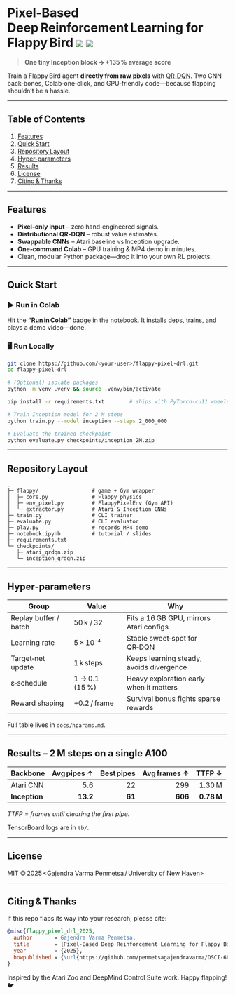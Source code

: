 # Pixel‑Based Deep Reinforcement Learning for **Flappy Bird** <img src="https://img.shields.io/badge/rl-QR--DQN-blue"> <img src="https://img.shields.io/badge/license-MIT-green">

> **One tiny Inception block → +135 % average score**

Train a Flappy Bird agent **directly from raw pixels** with [QR‑DQN](https://arxiv.org/abs/1710.10044).
Two CNN back‑bones, Colab‑one‑click, and GPU‑friendly code—because flapping shouldn’t be a hassle.

---

## Table of Contents

1. [Features](#features)
2. [Quick Start](#quick-start)
3. [Repository Layout](#repository-layout)
4. [Hyper‑parameters](#hyper-parameters)
5. [Results](#results)
6. [License](#license)
7. [Citing & Thanks](#citing--thanks)

---

## Features

* **Pixel‑only input** – zero hand‑engineered signals.
* **Distributional QR‑DQN** – robust value estimates.
* **Swappable CNNs** – Atari baseline vs Inception upgrade.
* **One‑command Colab** – GPU training & MP4 demo in minutes.
* Clean, modular Python package—drop it into your own RL projects.

---

## Quick Start

### ▶️ Run in Colab

Hit the **“Run in Colab”** badge in the notebook. It installs deps, trains, and plays a demo video—done.

### 🖥️ Run Locally

```bash
git clone https://github.com/<your-user>/flappy-pixel-drl.git
cd flappy-pixel-drl

# (Optional) isolate packages
python -m venv .venv && source .venv/bin/activate

pip install -r requirements.txt        # ships with PyTorch‑cu11 wheels

# Train Inception model for 2 M steps
python train.py --model inception --steps 2_000_000

# Evaluate the trained checkpoint
python evaluate.py checkpoints/inception_2M.zip
```

---

## Repository Layout

```
.
├─ flappy/                 # game + Gym wrapper
│  ├─ core.py              # Flappy physics
│  ├─ env_pixel.py         # FlappyPixelEnv (Gym API)
│  └─ extractor.py         # Atari & Inception CNNs
├─ train.py                # CLI trainer
├─ evaluate.py             # CLI evaluator
├─ play.py                 # records MP4 demo
├─ notebook.ipynb          # tutorial / slides
├─ requirements.txt
└─ checkpoints/
   ├─ atari_qrdqn.zip
   └─ inception_qrdqn.zip
```

---

## Hyper‑parameters

| Group                 | Value          | Why                                      |
| --------------------- | -------------- | ---------------------------------------- |
| Replay buffer / batch | 50 k / 32      | Fits a 16 GB GPU, mirrors Atari configs  |
| Learning rate         | 5 × 10⁻⁴       | Stable sweet‑spot for QR‑DQN             |
| Target‑net update     | 1 k steps      | Keeps learning steady, avoids divergence |
| ε‑schedule            | 1 → 0.1 (15 %) | Heavy exploration early when it matters  |
| Reward shaping        | +0.2 / frame   | Survival bonus fights sparse rewards     |

Full table lives in `docs/hparams.md`.

---

## Results – 2 M steps on a single A100

| Backbone      | Avg pipes ↑ | Best pipes | Avg frames ↑ |     TTFP ↓ |
| ------------- | ----------: | ---------: | -----------: | ---------: |
| Atari CNN     |         5.6 |         22 |          299 |     1.30 M |
| **Inception** |    **13.2** |     **61** |      **606** | **0.78 M** |

*TTFP = frames until clearing the first pipe.*

TensorBoard logs are in `tb/`.

---

## License

MIT © 2025 \<Gajendra Varma Penmetsa / University of New Haven>

---

## Citing & Thanks

If this repo flaps its way into your research, please cite:

```bibtex
@misc{flappy_pixel_drl_2025,
  author       = Gajendra Varma Penmetsa,
  title        = {Pixel-Based Deep Reinforcement Learning for Flappy Bird},
  year         = {2025},
  howpublished = {\url{https://github.com/penmetsagajendravarma/DSCI-6612-01-Team-Project}}
}
```

Inspired by the Atari Zoo and DeepMind Control Suite work.
Happy flapping! 🐦
